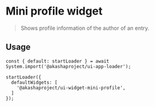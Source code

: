 # Mini profile widget

> Shows profile information of the author of an entry.

## Usage

```tsx
const { default: startLoader } = await System.import('@akashaproject/ui-app-loader');

startLoader({
  defaultWidgets: [
    '@akashaproject/ui-widget-mini-profile',
  ]
});

```
